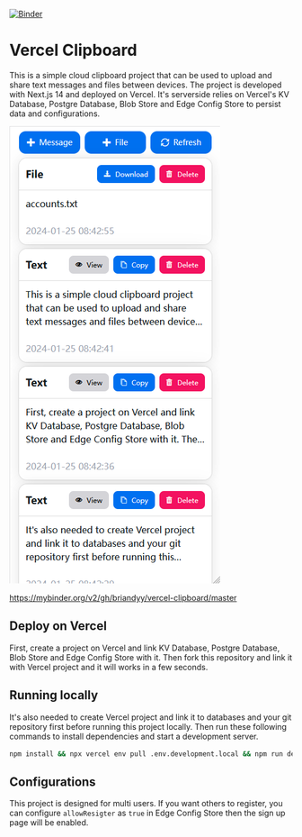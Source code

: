 [![Binder](https://mybinder.org/badge_logo.svg)](https://mybinder.org/v2/gh/briandyy/vercel-clipboard/master)

# Vercel Clipboard

This is a simple cloud clipboard project that can be used to upload and share text messages and files between devices. The project is developed with Next.js 14 and deployed on Vercel. It's serverside relies on Vercel's KV Database, Postgre Database, Blob Store and Edge Config Store to persist data and configurations.

![](doc/1.png)


https://mybinder.org/v2/gh/briandyy/vercel-clipboard/master

## Deploy on Vercel

First, create a project on Vercel and link KV Database, Postgre Database, Blob Store and Edge Config Store with it. Then fork this repository and link it with Vercel project and it will works in a few seconds.

## Running locally

It's also needed to create Vercel project and link it to databases and your git repository first before running this project locally. Then run these following commands to install dependencies and start a development server.

```bash
npm install && npx vercel env pull .env.development.local && npm run dev
```

## Configurations

This project is designed for multi users. If you want others to register, you can configure `allowResigter` as `true` in Edge Config Store then the sign up page will be enabled.
